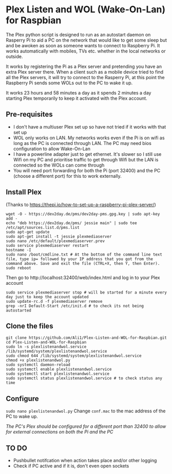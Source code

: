 # Plex Listen and WOL (Wake-On-Lan) for Raspbian

The Plex python script is designed to run as an autostart daemon on Rasperry Pi to aid a PC on the network that would like to get some sleep but and be awoken as soon as someone wants to connect to Raspberry Pi. It works automatically with mobiles, TVs etc. whether in the local networks or outside.

It works by registering the Pi as a Plex server and pretending you have an extra Plex server there. When a client such as a mobile device tried to find all the Plex servers, it will try to connect to the Rasperry Pi, at this point the Raspberry Pi sends some WOLs out to the PC to wake it up.

It works 23 hours and 58 minutes a day as it spends 2 minutes a day starting Plex temporarily to keep it activated with the Plex account.

## Pre-requisites
- I don't have a multiuser Plex set up so have not tried if it works with that set up
- WOL only works on LAN. My networks works even if the Pi is on wifi as long as the PC is connected through LAN. The PC may need bios configuration to allow Wake-On-Lan
- I have a powerline adapter just to get ethernet. It's slower so I still use Wifi on my PC and prioritise traffic to get through Wifi but the LAN is connected so the WOLs can come through
- You will need port forwarding for both the Pi (port 32400) and the PC (choose a different port) for this to work externally.

## Install Plex

(Thanks to https://thepi.io/how-to-set-up-a-raspberry-pi-plex-server/)
```
wget -O - https://dev2day.de/pms/dev2day-pms.gpg.key | sudo apt-key add -
echo "deb https://dev2day.de/pms/ jessie main" | sudo tee /etc/apt/sources.list.d/pms.list
sudo apt-get update
sudo apt-get install -t jessie plexmediaserver
sudo nano /etc/default/plexmediaserver.prev
sudo service plexmediaserver restart
hostname -I
sudo nano /boot/cmdline.txt # At the bottom of the command line text file, type ip= followed by your IP address that you got from the command above. Save and exit the file (CTRL+X, then Y, then Enter).
sudo reboot
```
Then go to http://localhost:32400/web/index.html and log in to your Plex account
```
sudo service plexmediaserver stop # will be started for a minute every day just to keep the account updated
sudo update-rc.d -f plexmediaserver remove
grep -nrI Default-Start /etc/init.d # to check its not being autostarted
```

## Clone the files
```
git clone https://github.com/Ali1/Plex-Listen-and-WOL-for-Raspbian.git
cd Plex-Listen-and-WOL-for-Raspbian
sudo ln -s plexlistenandwol.service /lib/systemd/system/plexlistenandwol.service
sudo chmod 644 /lib/systemd/system/plexlistenandwol.service
chmod +x plexlistenandwol.py
sudo systemctl daemon-reload
sudo systemctl enable plexlistenandwol.service
sudo systemctl start plexlistenandwol.service
sudo systemctl status plexlistenandwol.service # to check status any time
```
## Configure
```sudo nano plexlistenandwol.py```
Change ```conf.mac``` to the mac address of the PC to wake up.

*The PC's Plex should be configured for a different port than 32400 to allow for external connections on both the Pi and the PC*

## 

## TO DO
- Pushbullet notifcation when action takes place and/or other logging
- Check if PC active and if it is, don't even open sockets
